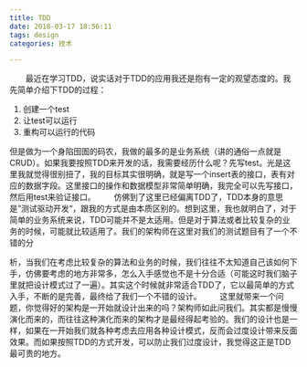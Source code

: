 ```yaml
---
title: TDD
date: 2018-03-17 18:56:11
tags: design
categories: 技术

---
```

&emsp;&emsp;最近在学习TDD，说实话对于TDD的应用我还是抱有一定的观望态度的。我先简单介绍下TDD的过程：
1. 创建一个test
2. 让test可以运行
3. 重构可以运行的代码  

但是做为一个身陷囹圄的码农，我做的最多的是业务系统（讲的通俗一点就是CRUD）。如果我要按照TDD来开发的话，我需要经历什么呢？先写test。光是这里我就觉得很别扭了，我的目标其实很明确，就是写一个insert表的接口，表有对应的数据字段。这里接口的操作和数据模型非常简单明确，我完全可以先写接口，然后用test来验证接口。
&emsp;&emsp;仿佛到了这里已经偏离TDD了，TDD本身的意思是”测试驱动开发“，跟我的方式是由本质区别的。想到这里，我也就明白了，对于简单的业务系统来说，TDD可能并不是太适用。但是对于算法或者比较复杂的业务的时候，可能就比较适用了。我们的架构师在这里对我们的测试题目有了一个不错的分
<!-- more -->
析，当我们在考虑比较复杂的算法和业务的时候，我们往往不太知道自己该如何下手，仿佛要考虑的地方非常多，怎么入手感觉也不是十分合适（可能这时我们脑子里就把设计模式过了一遍）。其实这个时候就非常适合TDD了，它以最简单的方式入手，不断的是完善，最终给了我们一个不错的设计。
&emsp;&emsp;这里就带来一个问题，你觉得好的架构是一开始就设计出来的吗？架构师如此问我们。其实都是慢慢演化而来的，而往往这种演化而来的架构才是最经得起考验的。我们的设计也是一样，如果在一开始我们就各种考虑去应用各种设计模式，反而会过度设计带来反面效果。而如果按照TDD的方式开发，可以防止我们过度设计，我觉得这正是TDD最可贵的地方。